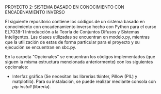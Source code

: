 PROYECTO 2: SISTEMA BASADO EN CONOCIMIENTO CON ENCADENAMIENTO INVERSO

El siguiente repositorio contiene los códigos de un sistema basado en conocimiento con encadenamiento inverso hecho con Python para el curso EL7038-1 Introducción a la Teoría de Conjuntos Difusos y Sistemas Inteligentes.
Las clases utilizadas se encuentran en modelo.py, mientras que la utilización de estas de forma particular para el proyecto y su ejecución se encuentran en sbc.py.

En la carpeta "Opcionales" se encuentran los códigos implementados (que siguen la misma estructura mencionada anteriormente) con los siguientes opcionales:

* Interfaz gráfica (Se necesitan las librerías tkinter, Pillow (PIL) y matplotlib). Para su instalación, se puede realizar mediante consola con $pip$ $install$ (librería).
